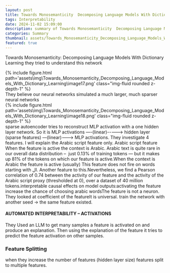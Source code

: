 ```yaml
---
layout: post
title: Towards Monosemanticity  Decomposing Language Models With Dictionary Learning
tags: Interpretability
date: 2024-11-02 15:09:00
description: summary of Towards Monosemanticity  Decomposing Language Models With Dictionary Learning
categories: Summary
thumbnail: assets/Towards_Monosemanticity_Decomposing_Language_Models_With_Dictionary_Learning/image17.png
featured: true
---
```

Towards Monosemanticity: Decomposing Language Models With Dictionary Learning
they tried to understand this network
<div class="row">
        <div class="col-sm mt-3 mt-md-0">
            {% include figure.html path='assets\img\Towards_Monosemanticity_Decomposing_Language_Models_With_Dictionary_Learning\image17.png' class="img-fluid rounded z-depth-1" %}
        </div>
    </div>
They believe our neural networks simulated a much larger, much sparser neural networks
<div class="row">
        <div class="col-sm mt-3 mt-md-0">
            {% include figure.html path='assets\img\Towards_Monosemanticity_Decomposing_Language_Models_With_Dictionary_Learning\image18.png' class="img-fluid rounded z-depth-1" %}
        </div>
    </div>
sparse autoencoder tries to reconstruct MLP activation with a one hidden layer network. So it is 
MLP activations —-(linear)-----> hidden layer (sparse features) —(linear)---> MLP activations.
They investigate 4 features. I will explain the Arabic script feature only.
Arabic script feature
When the feature is active the context is Arabic. Arabic text is quite rare in our overall data distribution –  just 0.13% of training tokens — but it makes up 81% of the tokens on which our feature is active.When the context is Arabic the feature is active (usually) This feature does not fire on words starting with ال. Another feature to this.Nevertheless, we find a Pearson correlation of 0.74 between the activity of our feature and the activity of the Arabic script proxy (thresholded at 0), over a dataset of 40 million tokens.interpretable causal effects on model outputs:activating the feature increase the chance of choosing arabic wordsThe feature is not a neuron. They looked at coefficient of the featureIt is universal. train the network with another seed -> the same feature existed. 
<h4> AUTOMATED INTERPRETABILITY – ACTIVATIONS </h4>
They Used an LLM to get many samples a feature is activated on and produce an explanation. Then using the explanation of the feature it tries to predict the feature activation on other samples. 
<h3> Feature Splitting </h3>
when they increase the number of features (hidden layer size) features split to multiple features. 
